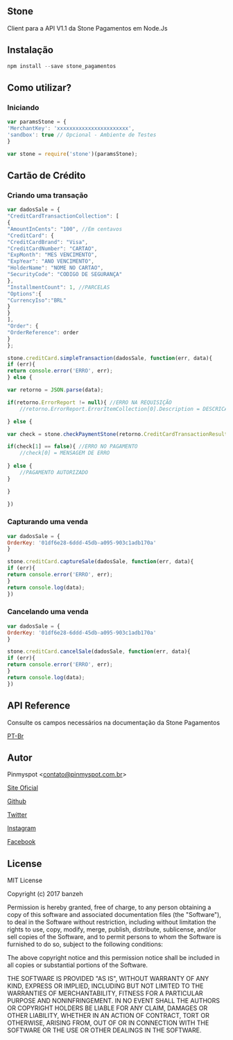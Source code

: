 ## Stone

Client para a API V1.1 da Stone Pagamentos em Node.Js

## Instalação
```js
npm install --save stone_pagamentos
```

## Como utilizar?

### Iniciando
```js
var paramsStone = {
'MerchantKey': 'xxxxxxxxxxxxxxxxxxxxxxx',
'sandbox': true // Opcional - Ambiente de Testes
}

var stone = require('stone')(paramsStone);
```

## Cartão de Crédito

### Criando uma transação
```js
var dadosSale = {
"CreditCardTransactionCollection": [
{
"AmountInCents": "100", //Em centavos
"CreditCard": {
"CreditCardBrand": "Visa",
"CreditCardNumber": "CARTAO",
"ExpMonth": "MES VENCIMENTO",
"ExpYear": "ANO VENCIMENTO",
"HolderName": "NOME NO CARTAO",
"SecurityCode": "CODIGO DE SEGURANÇA"
},
"InstallmentCount": 1, //PARCELAS
"Options":{
"CurrencyIso":"BRL"
}
}
],
"Order": {
"OrderReference": order
}
};

stone.creditCard.simpleTransaction(dadosSale, function(err, data){
if (err){
return console.error('ERRO', err);
} else {

var retorno = JSON.parse(data);

if(retorno.ErrorReport != null){ //ERRO NA REQUISIÇÃO
    //retorno.ErrorReport.ErrorItemCollection[0].Description = DESCRICAO DO ERRO

} else {

var check = stone.checkPaymentStone(retorno.CreditCardTransactionResultCollection[0].AcquirerReturnCode);

if(check[1] == false){ //ERRO NO PAGAMENTO
    //check[0] = MENSAGEM DE ERRO
    
} else {
    //PAGAMENTO AUTORIZADO
}

}

})
```

### Capturando uma venda
```js
var dadosSale = {
OrderKey: '01df6e28-6ddd-45db-a095-903c1adb170a'
}

stone.creditCard.captureSale(dadosSale, function(err, data){
if (err){
return console.error('ERRO', err);
}
return console.log(data);
})
```

### Cancelando uma venda
```js
var dadosSale = {
OrderKey: '01df6e28-6ddd-45db-a095-903c1adb170a'
}

stone.creditCard.cancelSale(dadosSale, function(err, data){
if (err){
return console.error('ERRO', err);
}
return console.log(data);
})
```

## API Reference

Consulte os campos necessários na documentação da Stone Pagamentos

[PT-Br](http://gateway.stone.com.br/v1.1/docs)


## Autor

Pinmyspot <[contato@pinmyspot.com.br](mailto:contato@pinmyspot.com.br)>

[Site Oficial](http://pinmyspot.com.br/)

[Github](https://github.com/pinmyspot.com.br)

[Twitter](http://twitter.com/pinmyspot)

[Instagram](http://instagram.com/pinmyspot)

[Facebook](http://facebook.com/pinmyspot)

## License

MIT License

Copyright (c) 2017 banzeh

Permission is hereby granted, free of charge, to any person obtaining a copy
of this software and associated documentation files (the "Software"), to deal
in the Software without restriction, including without limitation the rights
to use, copy, modify, merge, publish, distribute, sublicense, and/or sell
copies of the Software, and to permit persons to whom the Software is
furnished to do so, subject to the following conditions:

The above copyright notice and this permission notice shall be included in all
copies or substantial portions of the Software.

THE SOFTWARE IS PROVIDED "AS IS", WITHOUT WARRANTY OF ANY KIND, EXPRESS OR
IMPLIED, INCLUDING BUT NOT LIMITED TO THE WARRANTIES OF MERCHANTABILITY,
FITNESS FOR A PARTICULAR PURPOSE AND NONINFRINGEMENT. IN NO EVENT SHALL THE
AUTHORS OR COPYRIGHT HOLDERS BE LIABLE FOR ANY CLAIM, DAMAGES OR OTHER
LIABILITY, WHETHER IN AN ACTION OF CONTRACT, TORT OR OTHERWISE, ARISING FROM,
OUT OF OR IN CONNECTION WITH THE SOFTWARE OR THE USE OR OTHER DEALINGS IN THE
SOFTWARE.
